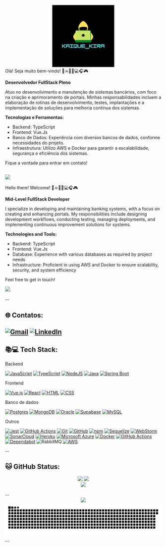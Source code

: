 <div align="center">
<img src ="https://github.com/kaique-kira/TreinamentoSpring/blob/main/imagens/1.png" width="200px"> 
</div>

<div>
Olá! Seja muito bem-vindo! 👾☠🐉🦖💻🎧🎮


<b>Desenvolvedor FullStack Pleno</b>

Atuo no desenvolvimento e manutenção de sistemas bancários, com foco na criação e aprimoramento de portais. Minhas responsabilidades incluem a elaboração de rotinas de desenvolvimento, testes, implantações e a implementação de soluções para melhoria contínua dos sistemas.

<b>Tecnologias e Ferramentas:</b>

<ul>
<li>Backend: TypeScript</li>
<li>Frontend: Vue.Js</li>
<li>Banco de Dados: Experiência com diversos bancos de dados, conforme necessidades do projeto.</li>
<li>Infraestrutura: Utilizo AWS e Docker para garantir a escalabilidade, segurança e eficiência dos sistemas.</li>
</ul>


Fique a vontade para entrar em contato!

##

<p align="rigth">
 <img width="300" src="https://github.com/kaique-kira/kaique-kira/assets/83593559/9c25de69-74e8-4355-a5bf-871616645a84">
</p> Hello there! Welcome! 👾☠🐉🦖💻🎧🎮


<b>Mid-Level FullStack Developer</b>

I specialize in developing and maintaining banking systems, with a focus on creating and enhancing portals. My responsibilities include designing development workflows, conducting testing, managing deployments, and implementing continuous improvement solutions for systems.

<b>Technologies and Tools:</b>
<ul>
<li>Backend: TypeScript</li>
<li>Frontend: Vue.Js</li>
<li>Database: Experience with various databases as required by project needs</li>
<li>Infrastructure: Proficient in using AWS and Docker to ensure scalability, security, and system efficiency</li>
</ul>

Feel free to get in touch!

<img width="100" src="https://github.com/kaique-kira/kaique-kira/assets/83593559/b573174e-4337-4ece-926d-7ba7586993e3">

</div>

--

## 🌐 Contatos:
 
 [![Gmail](https://img.shields.io/badge/Gmail-D14836?logo=gmail&logoColor=white)](mailto:kaique.d.felipe@gmail.com) [![LinkedIn](https://custom-icon-badges.demolab.com/badge/LinkedIn-0A66C2?logo=linkedin-white&logoColor=fff)](https://www.linkedin.com/in/kaique-denobi-felipe/) 
--

## 📚💻 Tech Stack:
Backend

[![JavaScript](https://img.shields.io/badge/JavaScript-F7DF1E?logo=javascript&logoColor=000)](#) [![TypeScript](https://img.shields.io/badge/TypeScript-3178C6?logo=typescript&logoColor=fff)](#) [![NodeJS](https://img.shields.io/badge/Node.js-6DA55F?logo=node.js&logoColor=white)](#) [![Java](https://img.shields.io/badge/Java-%23ED8B00.svg?logo=openjdk&logoColor=white)](#) [![Spring Boot](https://img.shields.io/badge/Spring%20Boot-6DB33F?logo=springboot&logoColor=fff)](#)

Frontend

[![Vue.js](https://img.shields.io/badge/Vue.js-4FC08D?logo=vuedotjs&logoColor=fff)](#) [![React](https://img.shields.io/badge/React-%2320232a.svg?logo=react&logoColor=%2361DAFB)](#) [![HTML](https://img.shields.io/badge/HTML-%23E34F26.svg?logo=html5&logoColor=white)](#) [![CSS](https://img.shields.io/badge/CSS-1572B6?logo=css3&logoColor=fff)](#)

Banco de dados

[![Postgres](https://img.shields.io/badge/Postgres-%23316192.svg?logo=postgresql&logoColor=white)](#) [![MongoDB](https://img.shields.io/badge/MongoDB-%234ea94b.svg?logo=mongodb&logoColor=white)](#) [![Oracle](https://custom-icon-badges.demolab.com/badge/Oracle-F80000?logo=oracle&logoColor=fff)](#) [![Supabase](https://img.shields.io/badge/Supabase-3FCF8E?logo=supabase&logoColor=fff)](#) [![MySQL](https://img.shields.io/badge/MySQL-4479A1?logo=mysql&logoColor=fff)](#)

Outros

[![Jest](https://img.shields.io/badge/Jest-C21325?logo=jest&logoColor=fff)](#) [![GitHub Actions](https://img.shields.io/badge/GitHub_Actions-2088FF?logo=github-actions&logoColor=white)](#) [![Git](https://img.shields.io/badge/Git-F05032?logo=git&logoColor=fff)](#) [![GitHub](https://img.shields.io/badge/GitHub-%23121011.svg?logo=github&logoColor=white)](#) [![npm](https://img.shields.io/badge/npm-CB3837?logo=npm&logoColor=fff)](#) [![Sequelize](https://img.shields.io/badge/Sequelize-52B0E7?logo=sequelize&logoColor=fff)](#) [![WebStorm](https://img.shields.io/badge/WebStorm-000?logo=webstorm&logoColor=fff)](#) [![SonarCloud](https://img.shields.io/badge/SonarCloud-F3702A?logo=sonarcloud&logoColor=fff)](#) [![Heroku](https://img.shields.io/badge/Heroku-430098?logo=heroku&logoColor=fffe)](#) [![Microsoft Azure](https://custom-icon-badges.demolab.com/badge/Microsoft%20Azure-0089D6?logo=msazure&logoColor=white)](#) [![Docker](https://img.shields.io/badge/Docker-2496ED?logo=docker&logoColor=fff)](*) [![GitHub Actions](https://img.shields.io/badge/GitHub_Actions-2088FF?logo=github-actions&logoColor=white)](#) [![Dependabot](https://img.shields.io/badge/Dependabot-025E8C?logo=dependabot&logoColor=fff)](#) ![RabbitMQ](https://img.shields.io/badge/Rabbitmq-FF6600?logo=rabbitmq&logoColor=white) [![AWS](https://img.shields.io/badge/AWS-%23FF9900.svg?logo=amazon-web-services&logoColor=white)](#)







--

## 🐱 GitHub Status:

<div align="center">
 
![](https://github-readme-stats.vercel.app/api?username=kaique-kira&theme=chartreuse-dark&hide_border=false&include_all_commits=true&count_private=true)
![](https://github-readme-streak-stats.herokuapp.com/?user=kaique-kira&theme=chartreuse-dark&hide_border=false)</br>
![](https://github-readme-stats.vercel.app/api/top-langs/?username=kaique-kira&theme=chartreuse-dark&hide_border=false&include_all_commits=true&count_private=true&layout=donut)

</div>
--
<div align="center">
<img width="300" src="https://i2.wp.com/allhtaccess.info/wp-content/uploads/2018/03/programming.gif?fit=1281%2C716&ssl=1" />
</div>


</div>

<picture>
  <source media="(prefers-color-scheme: dark)" srcset="https://raw.githubusercontent.com/kaique-kira/kaique-kira/output/github-contribution-grid-snake-dark.svg">
  <source media="(prefers-color-scheme: light)" srcset="https://raw.githubusercontent.com/kaique-kira/kaique-kira/output/github-contribution-grid-snake.svg">
  <img alt="github contribution grid snake animation" src="https://raw.githubusercontent.com/kaique-kira/kaique-kira/output/github-contribution-grid-snake.svg">
</picture>
--
</div>
